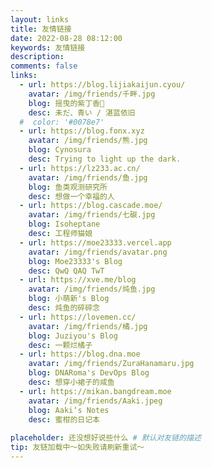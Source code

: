 ```yaml
---
layout: links
title: 友情链接
date: 2022-08-28 08:12:00
keywords: 友情链接
description: 
comments: false
links:
  - url: https://blog.lijiakaijun.cyou/
    avatar: /img/friends/千畔.jpg
    blog: 摇曳的紫丁香🌌
    desc: 未だ、青い / 湛蓝依旧
  #  color: '#0078e7'
  - url: https://blog.fonx.xyz
    avatar: /img/friends/熊.jpg
    blog: Cynosura
    desc: Trying to light up the dark.
  - url: https://lz233.ac.cn/
    avatar: /img/friends/鱼.jpg
    blog: 鱼类观测研究所
    desc: 想做一个幸福的人
  - url: https://blog.cascade.moe/
    avatar: /img/friends/七碳.jpg
    blog: Isoheptane
    desc: 工程师猫娘
  - url: https://moe23333.vercel.app
    avatar: /img/friends/avatar.png
    blog: Moe23333's Blog
    desc: QwQ QAQ TwT
  - url: https://xve.me/blog
    avatar: /img/friends/炖鱼.jpg
    blog: 小萌新's Blog
    desc: 炖鱼的碎碎念
  - url: https://lovemen.cc/
    avatar: /img/friends/橘.jpg
    blog: Juziyou's Blog
    desc: 一颗烂橘子
  - url: https://blog.dna.moe
    avatar: /img/friends/ZuraHanamaru.jpg
    blog: DNARoma's DevOps Blog
    desc: 想穿小裙子的咸鱼
  - url: https://mikan.bangdream.moe
    avatar: /img/friends/Aaki.jpeg
    blog: Aaki‘s Notes
    desc: 蜜柑的日记本
   
placeholder: 还没想好说些什么 # 默认对友链的描述
tip: 友链加载中～如失败请刷新重试～
---
```

